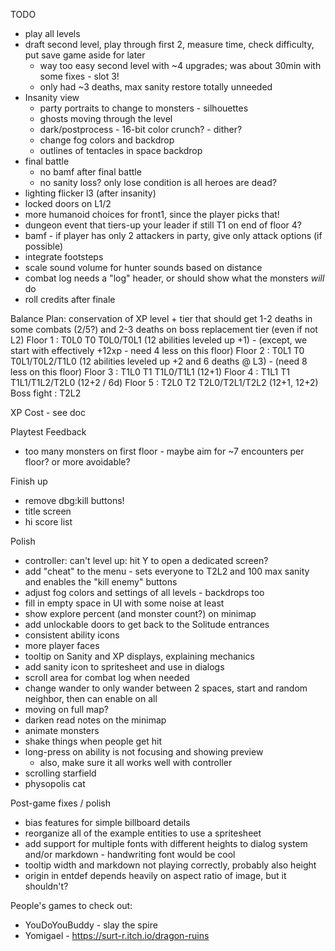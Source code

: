 TODO
* play all levels
* draft second level, play through first 2, measure time, check difficulty, put save game aside for later
  * way too easy second level with ~4 upgrades; was about 30min with some fixes - slot 3!
  * only had ~3 deaths, max sanity restore totally unneeded
* Insanity view
  * party portraits to change to monsters - silhouettes
  * ghosts moving through the level
  * dark/postprocess - 16-bit color crunch? - dither?
  * change fog colors and backdrop
  * outlines of tentacles in space backdrop
* final battle
  * no bamf after final battle
  * no sanity loss? only lose condition is all heroes are dead?
* lighting flicker l3 (after insanity)
* locked doors on L1/2
* more humanoid choices for front1, since the player picks that!
* dungeon event that tiers-up your leader if still T1 on end of floor 4?
* bamf - if player has only 2 attackers in party, give only attack options (if possible)
* integrate footsteps
* scale sound volume for hunter sounds based on distance
* combat log needs a "log" header, or should show what the monsters _will_ do
* roll credits after finale

Balance Plan: conservation of XP
          level + tier that should get 1-2 deaths in some combats (2/5?) and 2-3 deaths on boss
                replacement tier (even if not L2)
Floor 1 : T0L0  T0
  T0L0/T0L1 (12 abilities leveled up +1) - (except, we start with effectively +12xp - need 4 less on this floor)
Floor 2 : T0L1  T0
  T0L1/T0L2/T1L0 (12 abilities leveled up +2 and 6 deaths @ L3) - (need 8 less on this floor)
Floor 3 : T1L0  T1
  T1L0/T1L1 (12+1)
Floor 4 : T1L1  T1
  T1L1/T1L2/T2L0 (12+2 / 6d)
Floor 5 : T2L0  T2
  T2L0/T2L1/T2L2 (12+1, 12+2)
Boss fight : T2L2

XP Cost - see doc

Playtest Feedback
* too many monsters on first floor - maybe aim for ~7 encounters per floor? or more avoidable?

Finish up
* remove dbg:kill buttons!
* title screen
* hi score list

Polish
* controller: can't level up: hit Y to open a dedicated screen?
* add "cheat" to the menu - sets everyone to T2L2 and 100 max sanity and enables the "kill enemy" buttons
* adjust fog colors and settings of all levels - backdrops too
* fill in empty space in UI with some noise at least
* show explore percent (and monster count?) on minimap
* add unlockable doors to get back to the Solitude entrances
* consistent ability icons
* more player faces
* tooltip on Sanity and XP displays, explaining mechanics
* add sanity icon to spritesheet and use in dialogs
* scroll area for combat log when needed
* change wander to only wander between 2 spaces, start and random neighbor, then can enable on all
* moving on full map?
* darken read notes on the minimap
* animate monsters
* shake things when people get hit
* long-press on ability is not focusing and showing preview
  * also, make sure it all works well with controller
* scrolling starfield
* physopolis cat

Post-game fixes / polish
* bias features for simple billboard details
* reorganize all of the example entities to use a spritesheet
* add support for multiple fonts with different heights to dialog system and/or markdown - handwriting font would be cool
* tooltip width and markdown not playing correctly, probably also height
* origin in entdef depends heavily on aspect ratio of image, but it shouldn't?

People's games to check out:
* YouDoYouBuddy - slay the spire
* Yomigael - https://surt-r.itch.io/dragon-ruins
